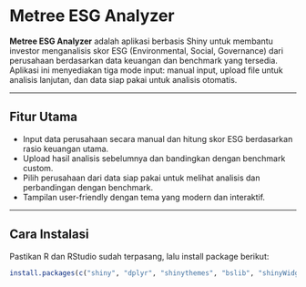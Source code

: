 # Metree ESG Analyzer

**Metree ESG Analyzer** adalah aplikasi berbasis Shiny untuk membantu investor menganalisis skor ESG (Environmental, Social, Governance) dari perusahaan berdasarkan data keuangan dan benchmark yang tersedia. Aplikasi ini menyediakan tiga mode input: manual input, upload file untuk analisis lanjutan, dan data siap pakai untuk analisis otomatis.

---

## Fitur Utama

- Input data perusahaan secara manual dan hitung skor ESG berdasarkan rasio keuangan utama.
- Upload hasil analisis sebelumnya dan bandingkan dengan benchmark custom.
- Pilih perusahaan dari data siap pakai untuk melihat analisis dan perbandingan dengan benchmark.
- Tampilan user-friendly dengan tema yang modern dan interaktif.

---

## Cara Instalasi

Pastikan R dan RStudio sudah terpasang, lalu install package berikut:

```r
install.packages(c("shiny", "dplyr", "shinythemes", "bslib", "shinyWidgets", "waiter", "fontawesome"))
